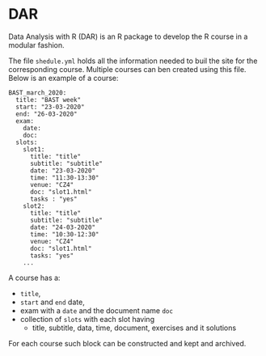# DAR

Data Analysis with R (DAR) is an R package to develop the R course in a modular fashion. 


The file `shedule.yml` holds all the information needed to buil the site for the corresponding course. 
Multiple courses can ben created using this file. Below is an example of a course: 

```
BAST_march_2020:
  title: "BAST week"
  start: "23-03-2020"   
  end: "26-03-2020"
  exam:
    date:
    doc:
  slots:
    slot1:
      title: "title" 
      subtitle: "subtitle"
      date: "23-03-2020"
      time: "11:30-13:30"
      venue: "CZ4"
      doc: "slot1.html"
      tasks : "yes"      
    slot2:
      title: "title" 
      subtitle: "subtitle"
      date: "24-03-2020"
      time: "10:30-12:30"
      venue: "CZ4"
      doc: "slot1.html"
      tasks: "yes"      
    ...  
```

A course has a:

  - `title`, 
  - `start` and `end` date,
  - exam with a `date` and the document name `doc`
  - collection of `slots` with each slot having
    - title, subtitle, data, time, document, exercises and it solutions

For each course such block can be constructed and kept and archived. 




